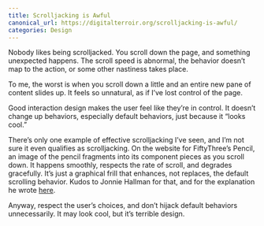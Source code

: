 ```yaml
---
title: Scrolljacking is Awful
canonical_url: https://digitalterroir.org/scrolljacking-is-awful/
categories: Design
---
```


Nobody likes being scrolljacked. You scroll down the page, and something unexpected happens. The scroll speed is abnormal, the behavior doesn’t map to the action, or some other nastiness takes place.

To me, the worst is when you scroll down a little and an entire new pane of content slides up. It feels so unnatural, as if I’ve lost control of the page.

Good interaction design makes the user feel like they’re in control. It doesn’t change up behaviors, especially default behaviors, just because it “looks cool.”

There’s only one example of effective scrolljacking I’ve seen, and I’m not sure it even qualifies as scrolljacking. On the website for FiftyThree’s Pencil, an image of the pencil fragments into its component pieces as you scroll down. It happens smoothly, respects the rate of scroll, and degrades gracefully. It’s just a graphical frill that enhances, not replaces, the default scrolling behavior. Kudos to Jonnie Hallman for that, and for the explanation he wrote [here](http://destroytoday.com/blog/building-the-pencil-page/).

Anyway, respect the user’s choices, and don’t hijack default behaviors unnecessarily. It may look cool, but it’s terrible design.
